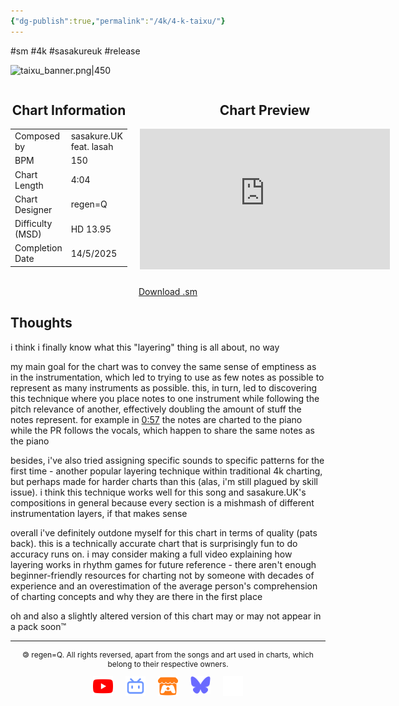 ```yaml
---
{"dg-publish":true,"permalink":"/4k/4-k-taixu/"}
---
```


#sm #4k #sasakureuk #release

![taixu_banner.png|450](/img/user/assets/4k/taixu_banner.png)
<div style="display: flex; gap: 20px;">
	<div>
		<h2 style="text-align: center;">Chart Information</h2>
		<table style="margin-left: auto; margin-right: auto;">
			<tr>
				<td>Composed by</td>
				<td>sasakure.UK feat. lasah</td>
			</tr>
			<tr>
				<td>BPM</td>
				<td>150</td>
			</tr>
			<tr>
				<td>Chart Length</td>
				<td>4:04</td>
			</tr>
			<tr>
				<td>Chart Designer</td>
				<td>regen=Q</td>
			</tr>
			<tr>
				<td>Difficulty (MSD)</td>
				<td><span class="chart-diff etterna-hd">HD 13.95</span></td>
			</tr>
			<tr>
				<td>Completion Date</td>
				<td>14/5/2025</td>
			</tr>
		</table>
	</div>
	<div>
	<h2 style="text-align: center;">Chart Preview</h2>
		<iframe width="400" height="225" src="https://www.youtube-nocookie.com/embed/IAQma8bf4mU" title="YouTube video player" frameborder="0" allow="accelerometer; autoplay; clipboard-write; encrypted-media; gyroscope; picture-in-picture; web-share" referrerpolicy="strict-origin-when-cross-origin" style="display: block; margin: 0 auto;" allowfullscreen></iframe>
	</div>
</div>
<br>
<div style="display: flex; justify-content: center;">
	<a href="https://github.com/keannyooi/regenq-charting-archive/raw/refs/heads/main/etterna/sasakure.UK%20ft.%20lasah%20-%20taixu.zip" class="download-btn">Download .sm</a>
</div>

## Thoughts

i think i finally know what this "layering" thing is all about, no way

my main goal for the chart was to convey the same sense of emptiness as in the instrumentation, which led to trying to use as few notes as possible to represent as many instruments as possible. this, in turn, led to discovering this technique where you place notes to one instrument while following the pitch relevance of another, effectively doubling the amount of stuff the notes represent. for example in [0:57](https://www.youtube.com/watch?v=IAQma8bf4mU&t=57s) the notes are charted to the piano while the PR follows the vocals, which happen to share the same notes as the piano

besides, i've also tried assigning specific sounds to specific patterns for the first time - another popular layering technique within traditional 4k charting, but perhaps made for harder charts than this (alas, i'm still plagued by skill issue). i think this technique works well for this song and sasakure.UK's compositions in general because every section is a mishmash of different instrumentation layers, if that makes sense

overall i've definitely outdone myself for this chart in terms of quality (pats back). this is a technically accurate chart that is surprisingly fun to do accuracy runs on. i may consider making a full video explaining how layering works in rhythm games for future reference - there aren't enough beginner-friendly resources for charting not by someone with decades of experience and an overestimation of the average person's comprehension of charting concepts and why they are there in the first place

oh and also a slightly altered version of this chart may or may not appear in a pack soon™

<hr><p style="text-align: center; font-size: 12px;">🄯 regen=Q. All rights reversed, apart from the songs and art used in charts, which belong to their respective owners.</p> <div style="display: flex; flex-direction: row; justify-content: center; gap: 20px;"> 	<a href="https://www.youtube.com/@regen-Q" target="_blank"><img src="https://raw.githubusercontent.com/keannyooi/regenq-charting-archive/refs/heads/main/youtube.svg" width="32"></a> 	<a href="https://space.bilibili.com/3546594718780149" target="_blank"><img src="https://raw.githubusercontent.com/keannyooi/regenq-charting-archive/refs/heads/main/bilibili.svg" width="32"></a> 	<a href="https://regenq.itch.io/" target="_blank"><img src="https://raw.githubusercontent.com/keannyooi/regenq-charting-archive/refs/heads/main/itch.svg" width="32" target="_blank"></a> 	<a href="https://bsky.app/profile/regen-q.bsky.social" target="_blank"><img src="https://raw.githubusercontent.com/keannyooi/regenq-charting-archive/refs/heads/main/bluesky.svg" width="32"></a> 	<a href="https://github.com/keannyooi" target="_blank"><img src="https://raw.githubusercontent.com/keannyooi/regenq-charting-archive/refs/heads/main/github.svg" width="32"></a> </div>